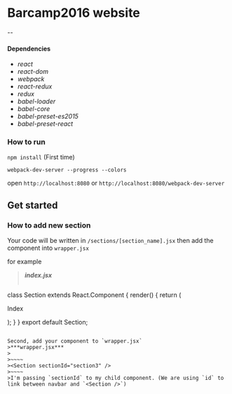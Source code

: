 # Barcamp2016 website
--
#### Dependencies

- *react*
- *react-dom*
- *webpack*
- *react-redux*
- *redux*
- *babel-loader*
- *babel-core*
- *babel-preset-es2015*
- *babel-preset-react*

### How to run
 `npm install` (First time)

 `webpack-dev-server --progress --colors`

 open `http://localhost:8080` or `http://localhost:8080/webpack-dev-server`

## Get started

### How to add new section

Your code will be written in `/sections/[section_name].jsx` then add the component into `wrapper.jsx`

for example
>***index.jsx***
>
>~~~~
class Section extends React.Component {
  render() {
    return (
      <div className="section flex flex-center" id="index-section">
        <p className="text">Index</p>
      </div>
    );
  }
}
export default Section;
~~~~

Second, add your component to `wrapper.jsx`
>***wrapper.jsx***
>
>~~~~
><Section sectionId="section3" />
>~~~~
>I'm passing `sectionId` to my child component. (We are using `id` to link between navbar and `<Section />`)
